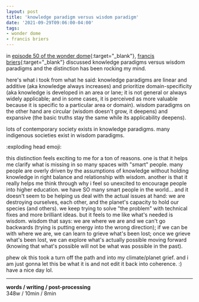 ```yaml
---
layout: post
title: 'knowledge paradigm versus wisdom paradigm'
date: '2021-09-29T09:06:00-04:00'
tags:
- wonder dome
- francis briers
--- 
```




in [episode 50 of the wonder dome](https://mindfulcreative.coach/the-wonder-dome/2021/4/14/50-briers-chambers-shahrad){:target="_blank"}, [francis briers](http://www.francisbriers.com/){:target="_blank"} discussed knowledge paradigms versus wisdom paradigms and the distinction has been rocking my mind.

here's what i took from what he said: knowledge paradigms are linear and additive (aka knowledge always increases) and prioritize domain-specificity (aka knowledge is developed in an area or lane; it is not general or always widely applicable; and in some cases, it is perceived as more valuable because it is specific to a particular area or domain). wisdom paradigms on the other hand are circular (wisdom doesn't grow, it deepens) and expansive (the basic truths stay the same while its applicability deepens). 

lots of contemporary society exists in knowledge paradigms. many indigenous societies exist in wisdom paradigms. 

:exploding head emoji:

this distinction feels exciting to me for a ton of reasons. one is that it helps me clarify what is missing in so many spaces with "smart" people. many people are overly driven by the assumptions of knowledge without holding knowledge in right balance and relationship with wisdom. another is that it really helps me think through why i feel so unexcited to encourage people into higher education. we have SO many smart people in the world... and it doesn't seem to be helping us deal with the actual issues at hand: we are destroying ourselves, each other, and the planet's capacity to hold our species (and others). we keep trying to solve "the problem" with technical fixes and more brilliant ideas. but it feels to me like what's needed is wisdom. wisdom that says: we are where we are and we can't go backwards (trying is putting energy into the wrong direction); if we can be with where we are, we can learn to grieve what's been lost; once we grieve what's been lost, we can explore what's actually possible moving forward (knowing that what's possible will not be what was possible in the past). 

phew ok this took a turn off the path and into my climate/planet grief. and i am just gonna let this be what it is and not edit it back into coherence. :) have a nice day lol. 

---

<!-- hyperlink bank -->


<!-- &#042; = asterisk -->
<!-- &#039; = single quote '-->

**words / writing / post-processing**  
348w / 10min / 8min 